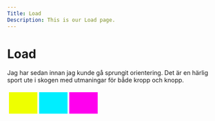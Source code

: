 ```yaml
---
Title: Load
Description: This is our Load page.
---
```


# Load

Jag har sedan innan jag kunde gå sprungit orientering. Det är en härlig sport ute i skogen med utmaningar för både kropp och knopp.

<table style="border-spacing: 4px; border-collapse: separate">
<tr>
<td style="height: 50px; width: 50px; background-color: #ef0">
<td style="height: 50px; width: 50px; background-color: #0ef">
<td style="height: 50px; width: 50px; background-color: #f0e">
</tr>
</table>